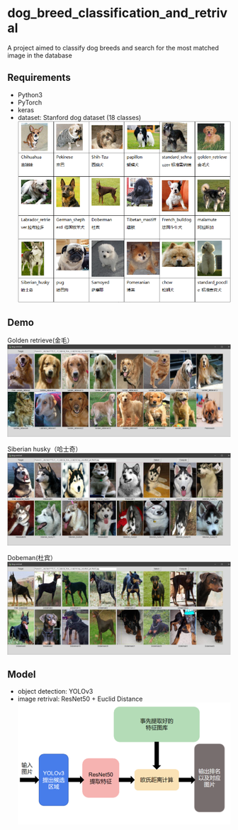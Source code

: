 # dog_breed_classification_and_retrival
A project aimed to classify dog breeds and search for the most matched image in the database

## Requirements

 - Python3  
 - PyTorch
 - keras
 - dataset: Stanford dog dataset (18 classes)
![class](https://github.com/BshoterJ/dog_breed_retrival/blob/master/screen_img/class.png)

## Demo

Golden retrieve(金毛）
![t1](https://github.com/BshoterJ/dog_breed_retrival/blob/master/screen_img/test1.jpg)

Siberian husky（哈士奇）
![t2](https://github.com/BshoterJ/dog_breed_retrival/blob/master/screen_img/test2.jpg)

Dobeman(杜宾）
![t3](https://github.com/BshoterJ/dog_breed_retrival/blob/master/screen_img/test3.jpg)
        
## Model

- object detection: YOLOv3
- image retrival: ResNet50 + Euclid Distance
![model](https://github.com/BshoterJ/dog_breed_retrival/blob/master/screen_img/QQ%E6%88%AA%E5%9B%BE20190118001637.png)
